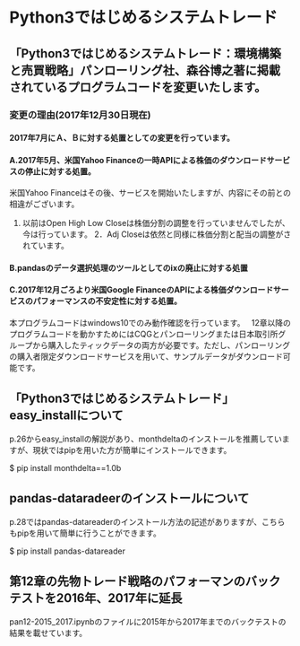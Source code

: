 # Python3ではじめるシステムトレード

## 「Python3ではじめるシステムトレード：環境構築と売買戦略」パンローリング社、森谷博之著に掲載されているプログラムコードを変更いたします。

### 変更の理由(2017年12月30日現在)
#### 2017年7月にＡ、Ｂに対する処置としての変更を行っています。
#### A.2017年5月、米国Yahoo Financeの一時APIによる株価のダウンロードサービスの停止に対する処置。
米国Yahoo Financeはその後、サービスを開始いたしますが、内容にその前との相違がございます。
1. 以前はOpen High Low Closeは株価分割の調整を行っていませんでしたが、今は行っています。
2．Adj Closeは依然と同様に株価分割と配当の調整がされています。
#### B.pandasのデータ選択処理のツールとしてのixの廃止に対する処置  
#### C.2017年12月ごろより米国Google FinanceのAPIによる株価ダウンロードサービスのパフォーマンスの不安定性に対する処置。
本プログラムコードはwindows10でのみ動作確認を行っています。  
12章以降のプログラムコードを動かすためにはCQGとパンローリングまたは日本取引所グループから購入したティックデータの両方が必要です。ただし、パンローリングの購入者限定ダウンロードサービスを用いて、サンプルデータがダウンロード可能です。

## 「Python3ではじめるシステムトレード」easy_installについて
p.26からeasy_installの解説があり、monthdeltaのインストールを推薦していますが、現状ではpipを用いた方が簡単にインストールできます。

$ pip install monthdelta==1.0b

## pandas-dataradeerのインストールについて
p.28ではpandas-datareaderのインストール方法の記述がありますが、こちらもpipを用いて簡単に行うことができます。

$ pip install pandas-datareader

## 第12章の先物トレード戦略のパフォーマンのバックテストを2016年、2017年に延長
pan12-2015_2017.ipynbのファイルに2015年から2017年までのバックテストの結果を載せています。

